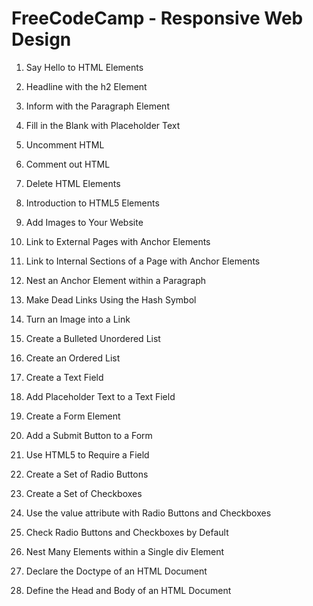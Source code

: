 # FreeCodeCamp - Responsive Web Design

1. Say Hello to HTML Elements

2. Headline with the h2 Element

3. Inform with the Paragraph Element

4. Fill in the Blank with Placeholder Text

5. Uncomment HTML

6. Comment out HTML

7. Delete HTML Elements

8. Introduction to HTML5 Elements

9. Add Images to Your Website

10. Link to External Pages with Anchor Elements

11. Link to Internal Sections of a Page with Anchor Elements

12. Nest an Anchor Element within a Paragraph

13. Make Dead Links Using the Hash Symbol

14. Turn an Image into a Link

15. Create a Bulleted Unordered List

16. Create an Ordered List

17. Create a Text Field

18. Add Placeholder Text to a Text Field

19. Create a Form Element

20. Add a Submit Button to a Form

21. Use HTML5 to Require a Field

22. Create a Set of Radio Buttons

23. Create a Set of Checkboxes

24. Use the value attribute with Radio Buttons and Checkboxes

25. Check Radio Buttons and Checkboxes by Default

26. Nest Many Elements within a Single div Element

27. Declare the Doctype of an HTML Document

28. Define the Head and Body of an HTML Document

